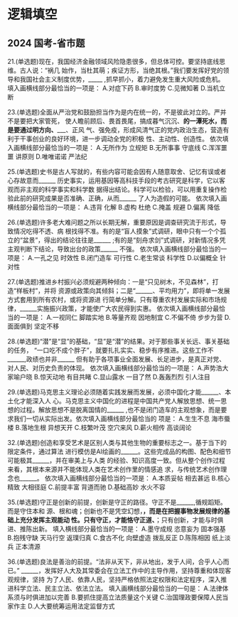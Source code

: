 
# 逻辑填空

## 2024 国考-省市题

21.(单选题)现在，我国经济金融领域风险隐患很多，但总体可控。要坚持底线思维。古人说：“祸几
始作，当杜其萌；疾证方形，当绝其根。”我们要发挥好党的领导和我国社会主义制度优势，_____
,抓早抓小，着力避免发生重大风险或危机。
填入画横线部分最恰当的一项是：
A.对症下药
B.审时度势
C.见微知著
D.当机立断

23.(单选题)全面从严治党和鼓励担当作为是内在统一的，不是彼此对立的。严并不是要把大家管死，
使人瞻前顾后、畏首畏尾，搞成暮气沉沉、____的一潭死水，而是要通过明方向、_______、正风
气、强免疫，形成风清气正的党内政治生态，营造有利于干事创业的良好环境，进一步调动全党的积极
性、主动性、创造性。
依次填入画横线部分最恰当的一项是：
A.无所作为 立规矩
B.无所事事 守底线
C.浑浑噩噩 讲原则
D.唯唯诺诺 严法纪

25.(单选题)史书是古人写就的，有些内容可能会因有人随意取舍、记忆有误或者心存故意而______
历史事实，运用基因等高科技手段的考古研究是科学，它以客观而非主观的科学事实和科学数
据得出结论。科学可以检验，可以用重复操作检验此前的研究成果是否准确、正确，从而______
了人为造假的可能。
依次填入画横线部分最恰当的一项是：
A.违背 化解
B.虚构 杜绝
C.掩盖 规避
D.偏离 降低

26.(单选题)许多老大难问题之所以长期无解，重要原因是调查研究流于形式，导致情况吃得不透、病
根找得不准。有的是“盲人摸象”式调研，眼中只有一个个孤立的“盆景”，得出的结论往往是______
;有的是“刻舟求剑”式调研，对新情况多凭主观判断下结论，导致出台的政策______
不强。
依次填入画横线部分最恰当的一项是：
A.一孔之见 时效性
B.闭门造车 可行性
C.老生常谈 科学性
D.以偏概全 针对性

27.(单选题)推进乡村振兴必须规避两种倾向：一是“只见树木，不见森林”，打造“样板村”，并将
资源或政策向其倾斜；二是“______、平均用力”，即将单一发展方式套用到所有农村，或将资源进
行简单分解。只有尊重农村发展实际和市场规律，______实施振兴政策，才能使广大农民得到实惠。
依次填入画横线部分最恰当的一项是：
A.一视同仁 脚踏实地
B.等量齐观 因地制宜
C.不偏不倚 步步为营
D.面面俱到 坚定不移

28.(单选题)“潜”是“显”的基础，“显”是“潜”的结果。对于那些事关长远、事关基础的任务，
“一口吃不成个胖子”，就要扎扎实实、稳步有序推进。这些工作不______,政绩也并非______
但有助于各项事业全面发展、长足进步，是真正对党、对人民、对历史负责的体现。
依次填入画横线部分最恰当的一项是：
A.声势浩大 家喻户晓
B.惊天动地 有目共睹
C.显山露水 一目了然
D.轰轰烈烈 引人注目

29.(单选题)马克思主义理论必须随着实践发展而发展，必须中国化才能______、本土化才能深入人
心。马克思主义中国化的进程是中国共产党人解放思想、统一思想的过程。解放思想不是脱离国情的______
,也不是闭门造车的主观想象，而是要求我们一切从实际出发。依次填入画横线部分最恰当的
项是：
A.生生不息 海市蜃楼
B.落地生根 异想天开
C.枝繁叶茂 空穴来风
D.薪火相传 高谈阔论

32.(单选题)创造和享受艺术是区别人类与其他生物的重要标志之一。基于当下的限定条件，通过算法
进行模仿是AI绘画的______。这些完成品的构图、配色和细节可能极其______，并在审美上与人类
的经验、知识高度一致。但从整个创作过程来看，其根本来源并不能体现人类在艺术创作里的情感追
求，与传统艺术创作理念也______。
依次填入画横线部分最恰当的一项是：
A.本质妥帖 相去甚远
B.核心精致 大相径庭
C.前提丰富 背道而驰
D.基础高妙 水火不容

35.(单选题)守正是创新的前提，创新是守正的路径。守正不是______,循规蹈矩。而是守住本和
源、根和魂；创新也不是凭空幻想，______，而是在把握事物发展规律的基础上充分发挥主观能动
性。只有守正，才能恪守正道、______；只有创新，才能与时俱进、推陈出新。
填入横线部分最恰当的一项是：
A.墨守成规 恣意妄为 固本强基
B.抱残守缺 天马行空 返璞归真
C.食古不化 向壁虚造 拨乱反正
D.陈陈相因 纸上淡兵 正本清源


36.(单选题)良法是善治的前提。“法非从天下，非从地出，发于人间，合乎人心而已。”
______，发挥好人大及其常委会在立法工作中的主导作用，坚持尊重和体现客观规律，坚持
为了人民、依靠人民，坚持严格依照法定权限和法定程序，深入推进科学立法、民主立法、依法立法。
填入画横线部分最恰当的一句是：
A.法律体系须与时俱进加以完善
B.要抓住提高立法质量这个关键
C.治国理政要保障人民当家作主
D.人大要统筹运用法定监督方式

